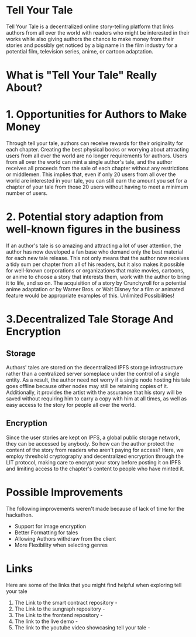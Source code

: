 # Tell Your Tale

Tell Your Tale is a decentralized online story-telling platform that links authors from all over the world with readers who might be interested in their works while also giving authors the chance to make money from their stories and possibly get noticed by a big name in the film industry for a potential film, television series, anime, or cartoon adaptation.

# What is "Tell Your Tale" Really About?

# 1. Opportunities for Authors to Make Money

Through tell your tale, authors can receive rewards for their originality for each chapter. Creating the best physical books or worrying about attracting users from all over the world are no longer requirements for authors. Users from all over the world can mint a single author's tale, and the author receives all proceeds from the sale of each chapter without any restrictions or middlemen. This implies that, even if only 20 users from all over the world are interested in your tale, you can still earn the amount you set for a chapter of your tale from those 20 users without having to meet a minimum number of users.

# 2. Potential story adaption from well-known figures in the business

If an author's tale is so amazing and attracting a lot of user attention, the author has now developed a fan base who demand only the best material for each new tale release. This not only means that the author now receives a tidy sum per chapter from all of his readers, but it also makes it possible for well-known corporations or organizations that make movies, cartoons, or anime to choose a story that interests them, work with the author to bring it to life, and so on. The acquisition of a story by Crunchyroll for a potential anime adaptation or by Warner Bros. or Walt Disney for a film or animated feature would be appropriate examples of this. Unlimited Possibilities!

# 3.Decentralized Tale Storage And Encryption

## Storage

Authors' tales are stored on the decentralized IPFS storage infrastructure rather than a centralized server someplace under the control of a single entity. As a result, the author need not worry if a single node hosting his tale goes offline because other nodes may still be retaining copies of it. Additionally, it provides the artist with the assurance that his story will be saved without requiring him to carry a copy with him at all times, as well as easy access to the story for people all over the world.

## Encryption

Since the user stories are kept on IPFS, a global public storage network, they can be accessed by anybody. So how can the author protect the content of the story from readers who aren't paying for access? Here, we employ threshold cryptography and decentralized encryption through the LIT protocol, making care to encrypt your story before posting it on IPFS and limiting access to the chapter's content to people who have minted it.

# Possible Improvements

The following improvements weren't made because of lack of time for the hackathon.

- Support for image encryption
- Better Formatting for tales
- Allowing Authors withdraw from the client
- More Flexibility when selecting genres

# Links

Here are some of the links that you might find helpful when exploring tell your tale

1. The Link to the smart contract repository -
2. The Link to the sungraph repository -
3. The Link to the frontend repository -
4. The link to the live demo -
5. The link to the youtube video showcasing tell your tale -
